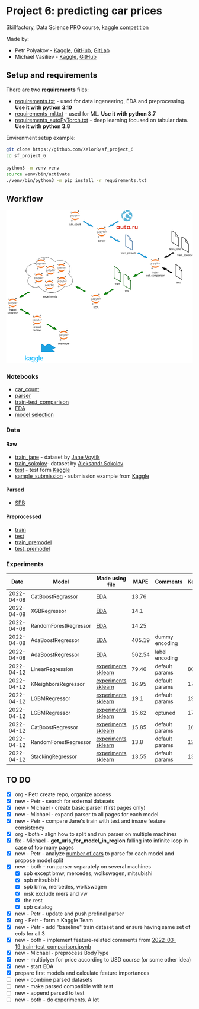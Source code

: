 # Project 6: predicting car prices

Skillfactory, Data Science PRO course, [kaggle competition](https://www.kaggle.com/c/sf-dst-car-price-prediction)

Made by:

- Petr Polyakov - [Kaggle](https://www.kaggle.com/xelorrelin), [GitHub](https://github.com/XelorR), [GitLab](https://gitlab.com/XelorR)
- Michael Vasiliev - [Kaggle](https://www.kaggle.com/michaelvasiliev), [GitHub](https://github.com/MichaelDockers)

## Setup and requirements

There are two **requirements** files:

- [requirements.txt](requirements.txt) - used for data ingeneering, EDA and preprocessing. **Use it with python 3.10**
- [requirements_ml.txt](requirements_ml.txt) - used for ML. **Use it with python 3.7**
- [requirements_autoPyTorch.txt](requirements_autoPyTorch.txt) - deep learning focused on tabular data. **Use it with python 3.8**

Envirenment setup example:

```bash
git clone https://github.com/XelorR/sf_project_6
cd sf_project_6

python3 -m venv venv
source venv/bin/activate
./venv/bin/python3 -m pip install -r requirements.txt
```

## Workflow

![](flow.drawio.png)

### Notebooks

- [car_count](20220327_model_counts.ipynb)
- [parser](UsedCars_Project_Module_6_parser_20220401.ipynb)
- [train-test_comparison](2022-04-02_train-test_comparison.ipynb)
- [EDA](2022-03-31_train-test_EDA.ipynb)
- [model selection](2022-04-11_experiments_pycaret_preprocessing_and_model_selection.ipynb)

### Data

#### Raw

- [train_jane](data/train_df_full_part1.pkl.zip) - dataset by [Jane Voytik](https://www.kaggle.com/datasets/eugeniavoytik/final-car-price-prediction-df-parsed-sep-2021)
- [train_sokolov](data/all_auto_ru_09_09_2020.pkl.zip)- dataset by [Aleksandr Sokolov](https://www.kaggle.com/datasets/sokolovaleks/parsing-all-moscow-auto-ru-09-09-2020)
- [test](data/test.pkl.zip) - test form [Kaggle](https://www.kaggle.com/c/sf-dst-car-price-prediction)
- [sample_submission](data/sample_submission.csv) - submission example from [Kaggle](https://www.kaggle.com/c/sf-dst-car-price-prediction)

#### Parsed

- [SPB](20220401_spb_parsed_data.pkl.zip)

#### Preprocessed

- [train](data/2022-04-06_train_preprocessed.pkl.zip)
- [test](data/2022-04-06_test_preprocessed.pkl.zip)
- [train_premodel](data/2022-04-08_train_pre-model.parquet)
- [test_premodel](data/2022-04-08_test_pre-model.parquet)


### Experiments

| Date       | Model                 | Made using file                        | MAPE   | Comments         | Kaggle |
|------------|-----------------------|----------------------------------------|--------|------------------|--------|
| 2022-04-08 | CatBoostRegrassor     | [EDA](2022-03-31_train-test_EDA.ipynb) | 13.76  |                  |        |
| 2022-04-08 | XGBRegressor          | [EDA](2022-03-31_train-test_EDA.ipynb) | 14.1   |                  |        |
| 2022-04-08 | RandomForestRegressor | [EDA](2022-03-31_train-test_EDA.ipynb) | 14.25  |                  |        |
| 2022-04-08 | AdaBoostRegressor     | [EDA](2022-03-31_train-test_EDA.ipynb) | 405.19 | dummy encoding   |        |
| 2022-04-08 | AdaBoostRegressor     | [EDA](2022-03-31_train-test_EDA.ipynb) | 562.54 | label encoding   |        |
| 2022-04-12 | LinearRegression | [experiments sklearn](2022-04-12_experiments-sklearn.ipynb) | 79.46 | default params | 80.53 |
| 2022-04-12 | KNeighborsRegressor | [experiments sklearn](2022-04-12_experiments-sklearn.ipynb) | 16.95 | default params | 17.75 |
| 2022-04-12 | LGBMRegressor | [experiments sklearn](2022-04-12_experiments-sklearn.ipynb) | 19.1 | default params | 19.8 |
| 2022-04-12 | LGBMRegressor | [experiments sklearn](2022-04-12_experiments-sklearn.ipynb) | 15.62 | optuned | 17.44 |
| 2022-04-12 | CatBoostRegressor | [experiments sklearn](2022-04-12_experiments-sklearn.ipynb) | 15.85 | default params |16.5 |
| 2022-04-12 | RandomForestRegressor | [experiments sklearn](2022-04-12_experiments-sklearn.ipynb) | 13.8 | default params | 12.6 |
| 2022-04-12 | StackingRegressor | [experiments sklearn](2022-04-12_experiments-sklearn.ipynb) | 13.55 | default params | 13.25 |


## TO DO

- [x] org - Petr create repo, organize access
- [x] new - Petr - search for external datasets
- [x] new - Michael - create basic parser (first pages only)
- [x] new - Michael - expand parser to all pages for each model
- [x] new - Petr - compare Jane's train with test and insure feature consistency
- [x] org - both - align how to split and run parser on multiple machines 
- [x] fix - Michael - **get_urls_for_model_in_region** falling into infinite loop in case of too many pages
- [x] new - Petr - analyze [number of cars](20220327_model_counts.ipynb) to parse for each model and propose model split
- [x] new - both - run parser separately on several machines
    - [x] spb except bmw, mercedes, wolkswagen, mitsubishi
    - [x] spb mitsubishi
    - [x] spb bmw, mercedes, wolkswagen
    - [x] msk exclude mers and vw
    - [x] the rest
    - [x] spb catalog
- [x] new - Petr - update and push prefinal parser 
- [x] org - Petr - form a Kaggle Team
- [x] new - Petr - add "baseline" train dataset and ensure having same set of cols for all 3
- [x] new - both - implement feature-related comments from [2022-03-19_train-test_comparison.ipynb](2022-03-19_train-test_comparison.ipynb)
- [x] new - Michael - preprocess BodyType
- [x] new - multiplyer for price according to USD course (or some other idea)
- [x] new - start EDA
- [x] prepare first models and calculate feature importances
- [ ] new - combine parsed datasets
- [ ] new - make parsed compatible with test
- [ ] new - append parsed to test
- [ ] new - both - do experiments. A lot
